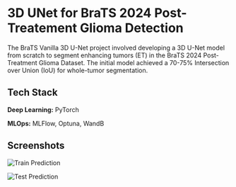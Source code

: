 # 3D UNet for BraTS 2024 Post-Treatement Glioma Detection

The BraTS Vanilla 3D U-Net project involved developing a 3D U-Net model from scratch to segment enhancing tumors (ET) in the BraTS 2024 Post-Treatment Glioma Dataset. The initial model achieved a 70-75% Intersection over Union (IoU) for whole-tumor segmentation.




## Tech Stack

**Deep Learning:** PyTorch

**MLOps:** MLFlow, Optuna, WandB




## Screenshots

![Train Prediction](https://cdn.discordapp.com/attachments/762386959389556760/1333285697574141952/image.png?ex=67985691&is=67970511&hm=eab2510cadeefa3456d1e8ef7ec882f11b65479b6922e55bdbeb4f24ee45cfb1&)

![Test Prediction](https://cdn.discordapp.com/attachments/762386959389556760/1333285989338054707/image.png?ex=679856d7&is=67970557&hm=0396153319fd9ba61a34e8001e33a449a278c10320cb7239330f93ec1b54e929&)






